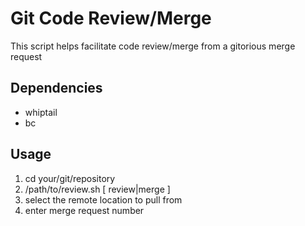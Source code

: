 Git Code Review/Merge
=============

This script helps facilitate code review/merge from a gitorious merge request


Dependencies
-------
- whiptail
- bc


Usage
-------
1. cd your/git/repository
2. /path/to/review.sh [ review|merge ]
3. select the remote location to pull from
4. enter merge request number

